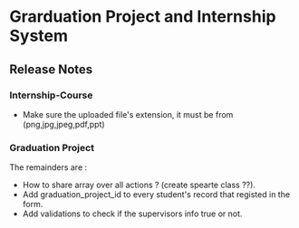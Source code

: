 # Grarduation Project and Internship System


## Release Notes

### Internship-Course

- Make sure the uploaded file's extension, it must be from (png,jpg,jpeg,pdf,ppt)


### Graduation Project

The remainders are :
- How to share array over all actions ? (create spearte class ??).
- Add graduation_project_id to every student's record that registed in the form.
- Add validations to check if the supervisors info true or not.
